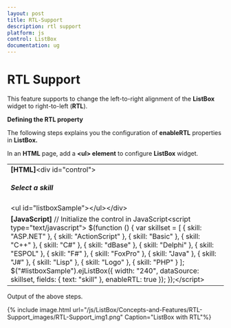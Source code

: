 ```yaml
---
layout: post
title: RTL-Support
description: rtl support
platform: js
control: ListBox
documentation: ug
---
```


# RTL Support

This feature supports to change the left-to-right alignment of the **ListBox** widget to right-to-left (**RTL**). 

**Defining the RTL property**

The following steps explains you the configuration of **enableRTL** properties in **ListBox.**

In an **HTML** page, add a **&lt;ul&gt; element** to configure **ListBox** widget.

<table>
<tr>
<td>
<b>[HTML]</b>&lt;div id="control"&gt;    <h5 class="ctrllabel">Select a skill</h5>    &lt;ul id="listboxSample"&gt;&lt;/ul&gt;&lt;/div&gt;</td></tr>
<tr>
<td>
<b>[JavaScript]  </b>// Initialize the control in JavaScript&lt;script type="text/javascript"&gt;    $(function () {        var skillset = [        { skill: "ASP.NET" }, { skill: "ActionScript" }, { skill: "Basic" },        { skill: "C++" }, { skill: "C#" }, { skill: "dBase" }, { skill: "Delphi" },        { skill: "ESPOL" }, { skill: "F#" }, { skill: "FoxPro" }, { skill: "Java" },        { skill: "J#" }, { skill: "Lisp" }, { skill: "Logo" }, { skill: "PHP" }        ];        $("#listboxSample").ejListBox({            width: "240", dataSource: skillset,            fields: { text: "skill" }, enableRTL: true        });    });&lt;/script&gt;</td></tr>
</table>
Output of the above steps.

{% include image.html url="/js/ListBox/Concepts-and-Features/RTL-Support_images/RTL-Support_img1.png" Caption="ListBox with RTL"%}

